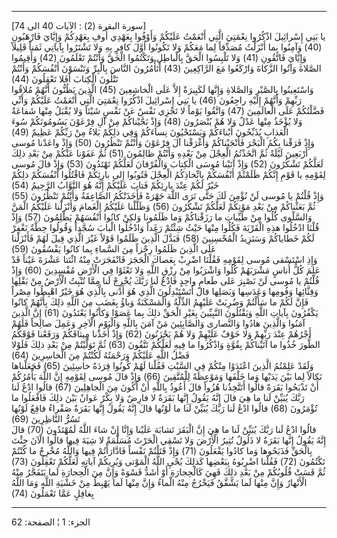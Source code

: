 ------------------------------------------------------------------------

\[سورة البقرة (2) : الآيات 40 الى 74\]  
يا بَنِي إِسْرائِيلَ اذْكُرُوا نِعْمَتِيَ الَّتِي أَنْعَمْتُ عَلَيْكُمْ وَأَوْفُوا بِعَهْدِي أُوفِ بِعَهْدِكُمْ
وَإِيَّايَ فَارْهَبُونِ (40) وَآمِنُوا بِما أَنْزَلْتُ مُصَدِّقاً لِما مَعَكُمْ وَلا تَكُونُوا أَوَّلَ كافِرٍ
بِهِ وَلا تَشْتَرُوا بِآياتِي ثَمَناً قَلِيلاً وَإِيَّايَ فَاتَّقُونِ (41) وَلا تَلْبِسُوا الْحَقَّ
بِالْباطِلِ وَتَكْتُمُوا الْحَقَّ وَأَنْتُمْ تَعْلَمُونَ (42) وَأَقِيمُوا الصَّلاةَ وَآتُوا الزَّكاةَ
وَارْكَعُوا مَعَ الرَّاكِعِينَ (43) أَتَأْمُرُونَ النَّاسَ بِالْبِرِّ وَتَنْسَوْنَ أَنْفُسَكُمْ وَأَنْتُمْ تَتْلُونَ
الْكِتابَ أَفَلا تَعْقِلُونَ (44)  
وَاسْتَعِينُوا بِالصَّبْرِ وَالصَّلاةِ وَإِنَّها لَكَبِيرَةٌ إِلاَّ عَلَى الْخاشِعِينَ (45) الَّذِينَ يَظُنُّونَ
أَنَّهُمْ مُلاقُوا رَبِّهِمْ وَأَنَّهُمْ إِلَيْهِ راجِعُونَ (46) يا بَنِي إِسْرائِيلَ اذْكُرُوا نِعْمَتِيَ الَّتِي
أَنْعَمْتُ عَلَيْكُمْ وَأَنِّي فَضَّلْتُكُمْ عَلَى الْعالَمِينَ (47) وَاتَّقُوا يَوْماً لا تَجْزِي نَفْسٌ عَنْ نَفْسٍ
شَيْئاً وَلا يُقْبَلُ مِنْها شَفاعَةٌ وَلا يُؤْخَذُ مِنْها عَدْلٌ وَلا هُمْ يُنْصَرُونَ (48) وَإِذْ
نَجَّيْناكُمْ مِنْ آلِ فِرْعَوْنَ يَسُومُونَكُمْ سُوءَ الْعَذابِ يُذَبِّحُونَ أَبْناءَكُمْ وَيَسْتَحْيُونَ نِساءَكُمْ
وَفِي ذلِكُمْ بَلاءٌ مِنْ رَبِّكُمْ عَظِيمٌ (49)  
وَإِذْ فَرَقْنا بِكُمُ الْبَحْرَ فَأَنْجَيْناكُمْ وَأَغْرَقْنا آلَ فِرْعَوْنَ وَأَنْتُمْ تَنْظُرُونَ (50) وَإِذْ
واعَدْنا مُوسى أَرْبَعِينَ لَيْلَةً ثُمَّ اتَّخَذْتُمُ الْعِجْلَ مِنْ بَعْدِهِ وَأَنْتُمْ ظالِمُونَ (51) ثُمَّ
عَفَوْنا عَنْكُمْ مِنْ بَعْدِ ذلِكَ لَعَلَّكُمْ تَشْكُرُونَ (52) وَإِذْ آتَيْنا مُوسَى الْكِتابَ وَالْفُرْقانَ
لَعَلَّكُمْ تَهْتَدُونَ (53) وَإِذْ قالَ مُوسى لِقَوْمِهِ يا قَوْمِ إِنَّكُمْ ظَلَمْتُمْ أَنْفُسَكُمْ بِاتِّخاذِكُمُ
الْعِجْلَ فَتُوبُوا إِلى بارِئِكُمْ فَاقْتُلُوا أَنْفُسَكُمْ ذلِكُمْ خَيْرٌ لَكُمْ عِنْدَ بارِئِكُمْ فَتابَ
عَلَيْكُمْ إِنَّهُ هُوَ التَّوَّابُ الرَّحِيمُ (54)  
وَإِذْ قُلْتُمْ يا مُوسى لَنْ نُؤْمِنَ لَكَ حَتَّى نَرَى اللَّهَ جَهْرَةً فَأَخَذَتْكُمُ الصَّاعِقَةُ وَأَنْتُمْ
تَنْظُرُونَ (55) ثُمَّ بَعَثْناكُمْ مِنْ بَعْدِ مَوْتِكُمْ لَعَلَّكُمْ تَشْكُرُونَ (56) وَظَلَّلْنا عَلَيْكُمُ
الْغَمامَ وَأَنْزَلْنا عَلَيْكُمُ الْمَنَّ وَالسَّلْوى كُلُوا مِنْ طَيِّباتِ ما رَزَقْناكُمْ وَما ظَلَمُونا
وَلكِنْ كانُوا أَنْفُسَهُمْ يَظْلِمُونَ (57) وَإِذْ قُلْنَا ادْخُلُوا هذِهِ الْقَرْيَةَ فَكُلُوا مِنْها حَيْثُ
شِئْتُمْ رَغَداً وَادْخُلُوا الْبابَ سُجَّداً وَقُولُوا حِطَّةٌ نَغْفِرْ لَكُمْ خَطاياكُمْ وَسَنَزِيدُ الْمُحْسِنِينَ
(58) فَبَدَّلَ الَّذِينَ ظَلَمُوا قَوْلاً غَيْرَ الَّذِي قِيلَ لَهُمْ فَأَنْزَلْنا عَلَى الَّذِينَ ظَلَمُوا رِجْزاً
مِنَ السَّماءِ بِما كانُوا يَفْسُقُونَ (59)  
وَإِذِ اسْتَسْقى مُوسى لِقَوْمِهِ فَقُلْنَا اضْرِبْ بِعَصاكَ الْحَجَرَ فَانْفَجَرَتْ مِنْهُ اثْنَتا عَشْرَةَ عَيْناً
قَدْ عَلِمَ كُلُّ أُناسٍ مَشْرَبَهُمْ كُلُوا وَاشْرَبُوا مِنْ رِزْقِ اللَّهِ وَلا تَعْثَوْا فِي الْأَرْضِ مُفْسِدِينَ
(60) وَإِذْ قُلْتُمْ يا مُوسى لَنْ نَصْبِرَ عَلى طَعامٍ واحِدٍ فَادْعُ لَنا رَبَّكَ يُخْرِجْ لَنا مِمَّا
تُنْبِتُ الْأَرْضُ مِنْ بَقْلِها وَقِثَّائِها وَفُومِها وَعَدَسِها وَبَصَلِها قالَ أَتَسْتَبْدِلُونَ الَّذِي هُوَ
أَدْنى بِالَّذِي هُوَ خَيْرٌ اهْبِطُوا مِصْراً فَإِنَّ لَكُمْ ما سَأَلْتُمْ وَضُرِبَتْ عَلَيْهِمُ الذِّلَّةُ
وَالْمَسْكَنَةُ وَباؤُ بِغَضَبٍ مِنَ اللَّهِ ذلِكَ بِأَنَّهُمْ كانُوا يَكْفُرُونَ بِآياتِ اللَّهِ وَيَقْتُلُونَ
النَّبِيِّينَ بِغَيْرِ الْحَقِّ ذلِكَ بِما عَصَوْا وَكانُوا يَعْتَدُونَ (61) إِنَّ الَّذِينَ آمَنُوا وَالَّذِينَ
هادُوا وَالنَّصارى وَالصَّابِئِينَ مَنْ آمَنَ بِاللَّهِ وَالْيَوْمِ الْآخِرِ وَعَمِلَ صالِحاً فَلَهُمْ أَجْرُهُمْ
عِنْدَ رَبِّهِمْ وَلا خَوْفٌ عَلَيْهِمْ وَلا هُمْ يَحْزَنُونَ (62) وَإِذْ أَخَذْنا مِيثاقَكُمْ وَرَفَعْنا فَوْقَكُمُ
الطُّورَ خُذُوا ما آتَيْناكُمْ بِقُوَّةٍ وَاذْكُرُوا ما فِيهِ لَعَلَّكُمْ تَتَّقُونَ (63) ثُمَّ تَوَلَّيْتُمْ مِنْ
بَعْدِ ذلِكَ فَلَوْلا فَضْلُ اللَّهِ عَلَيْكُمْ وَرَحْمَتُهُ لَكُنْتُمْ مِنَ الْخاسِرِينَ (64)  
وَلَقَدْ عَلِمْتُمُ الَّذِينَ اعْتَدَوْا مِنْكُمْ فِي السَّبْتِ فَقُلْنا لَهُمْ كُونُوا قِرَدَةً خاسِئِينَ (65)
فَجَعَلْناها نَكالاً لِما بَيْنَ يَدَيْها وَما خَلْفَها وَمَوْعِظَةً لِلْمُتَّقِينَ (66) وَإِذْ قالَ مُوسى
لِقَوْمِهِ إِنَّ اللَّهَ يَأْمُرُكُمْ أَنْ تَذْبَحُوا بَقَرَةً قالُوا أَتَتَّخِذُنا هُزُواً قالَ أَعُوذُ بِاللَّهِ أَنْ
أَكُونَ مِنَ الْجاهِلِينَ (67) قالُوا ادْعُ لَنا رَبَّكَ يُبَيِّنْ لَنا ما هِيَ قالَ إِنَّهُ يَقُولُ إِنَّها
بَقَرَةٌ لا فارِضٌ وَلا بِكْرٌ عَوانٌ بَيْنَ ذلِكَ فَافْعَلُوا ما تُؤْمَرُونَ (68) قالُوا ادْعُ لَنا
رَبَّكَ يُبَيِّنْ لَنا ما لَوْنُها قالَ إِنَّهُ يَقُولُ إِنَّها بَقَرَةٌ صَفْراءُ فاقِعٌ لَوْنُها تَسُرُّ
النَّاظِرِينَ (69)  
قالُوا ادْعُ لَنا رَبَّكَ يُبَيِّنْ لَنا ما هِيَ إِنَّ الْبَقَرَ تَشابَهَ عَلَيْنا وَإِنَّا إِنْ شاءَ اللَّهُ
لَمُهْتَدُونَ (70) قالَ إِنَّهُ يَقُولُ إِنَّها بَقَرَةٌ لا ذَلُولٌ تُثِيرُ الْأَرْضَ وَلا تَسْقِي الْحَرْثَ
مُسَلَّمَةٌ لا شِيَةَ فِيها قالُوا الْآنَ جِئْتَ بِالْحَقِّ فَذَبَحُوها وَما كادُوا يَفْعَلُونَ (71) وَإِذْ
قَتَلْتُمْ نَفْساً فَادَّارَأْتُمْ فِيها وَاللَّهُ مُخْرِجٌ ما كُنْتُمْ تَكْتُمُونَ (72) فَقُلْنا اضْرِبُوهُ
بِبَعْضِها كَذلِكَ يُحْيِ اللَّهُ الْمَوْتى وَيُرِيكُمْ آياتِهِ لَعَلَّكُمْ تَعْقِلُونَ (73) ثُمَّ قَسَتْ قُلُوبُكُمْ
مِنْ بَعْدِ ذلِكَ فَهِيَ كَالْحِجارَةِ أَوْ أَشَدُّ قَسْوَةً وَإِنَّ مِنَ الْحِجارَةِ لَما يَتَفَجَّرُ مِنْهُ الْأَنْهارُ
وَإِنَّ مِنْها لَما يَشَّقَّقُ فَيَخْرُجُ مِنْهُ الْماءُ وَإِنَّ مِنْها لَما يَهْبِطُ مِنْ خَشْيَةِ اللَّهِ وَمَا
اللَّهُ بِغافِلٍ عَمَّا تَعْمَلُونَ (74)

------------------------------------------------------------------------

الجزء: 1 ¦ الصفحة: 62
